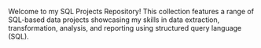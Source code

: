 Welcome to my SQL Projects Repository! This collection features a range of SQL-based data projects showcasing my skills in data extraction, transformation, analysis, and reporting using structured query language (SQL).

